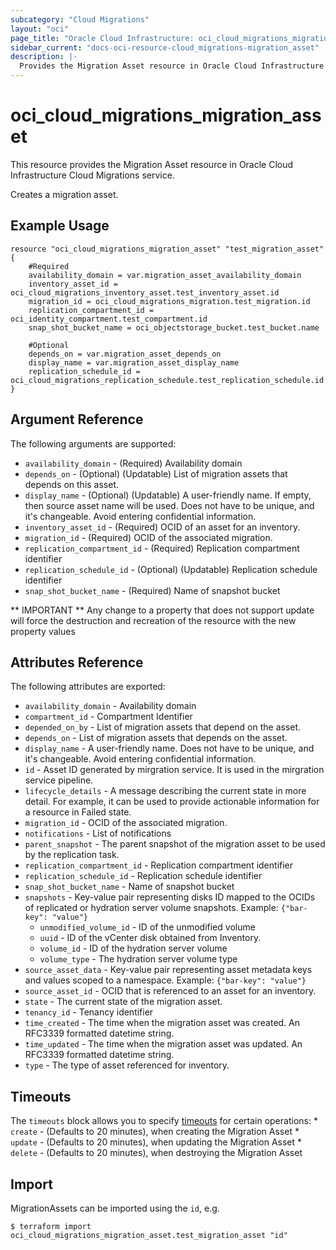 ```yaml
---
subcategory: "Cloud Migrations"
layout: "oci"
page_title: "Oracle Cloud Infrastructure: oci_cloud_migrations_migration_asset"
sidebar_current: "docs-oci-resource-cloud_migrations-migration_asset"
description: |-
  Provides the Migration Asset resource in Oracle Cloud Infrastructure Cloud Migrations service
---
```


# oci_cloud_migrations_migration_asset
This resource provides the Migration Asset resource in Oracle Cloud Infrastructure Cloud Migrations service.

Creates a migration asset.


## Example Usage

```hcl
resource "oci_cloud_migrations_migration_asset" "test_migration_asset" {
	#Required
	availability_domain = var.migration_asset_availability_domain
	inventory_asset_id = oci_cloud_migrations_inventory_asset.test_inventory_asset.id
	migration_id = oci_cloud_migrations_migration.test_migration.id
	replication_compartment_id = oci_identity_compartment.test_compartment.id
	snap_shot_bucket_name = oci_objectstorage_bucket.test_bucket.name

	#Optional
	depends_on = var.migration_asset_depends_on
	display_name = var.migration_asset_display_name
	replication_schedule_id = oci_cloud_migrations_replication_schedule.test_replication_schedule.id
}
```

## Argument Reference

The following arguments are supported:

* `availability_domain` - (Required) Availability domain
* `depends_on` - (Optional) (Updatable) List of migration assets that depends on this asset.
* `display_name` - (Optional) (Updatable) A user-friendly name. If empty, then source asset name will be used. Does not have to be unique, and it's changeable. Avoid entering confidential information.
* `inventory_asset_id` - (Required) OCID of an asset for an inventory.
* `migration_id` - (Required) OCID of the associated migration.
* `replication_compartment_id` - (Required) Replication compartment identifier
* `replication_schedule_id` - (Optional) (Updatable) Replication schedule identifier
* `snap_shot_bucket_name` - (Required) Name of snapshot bucket


** IMPORTANT **
Any change to a property that does not support update will force the destruction and recreation of the resource with the new property values

## Attributes Reference

The following attributes are exported:

* `availability_domain` - Availability domain
* `compartment_id` - Compartment Identifier
* `depended_on_by` - List of migration assets that depend on the asset.
* `depends_on` - List of migration assets that depends on the asset.
* `display_name` - A user-friendly name. Does not have to be unique, and it's changeable. Avoid entering confidential information.
* `id` - Asset ID generated by mirgration service. It is used in the mirgration service pipeline.
* `lifecycle_details` - A message describing the current state in more detail. For example, it can be used to provide actionable information for a resource in Failed state.
* `migration_id` - OCID of the associated migration.
* `notifications` - List of notifications
* `parent_snapshot` - The parent snapshot of the migration asset to be used by the replication task.
* `replication_compartment_id` - Replication compartment identifier
* `replication_schedule_id` - Replication schedule identifier
* `snap_shot_bucket_name` - Name of snapshot bucket
* `snapshots` - Key-value pair representing disks ID mapped to the OCIDs of replicated or hydration server volume snapshots. Example: `{"bar-key": "value"}` 
	* `unmodified_volume_id` - ID of the unmodified volume
	* `uuid` - ID of the vCenter disk obtained from Inventory.
	* `volume_id` - ID of the hydration server volume
	* `volume_type` - The hydration server volume type
* `source_asset_data` - Key-value pair representing asset metadata keys and values scoped to a namespace. Example: `{"bar-key": "value"}` 
* `source_asset_id` - OCID that is referenced to an asset for an inventory.
* `state` - The current state of the migration asset.
* `tenancy_id` - Tenancy identifier
* `time_created` - The time when the migration asset was created. An RFC3339 formatted datetime string.
* `time_updated` - The time when the migration asset was updated. An RFC3339 formatted datetime string.
* `type` - The type of asset referenced for inventory.

## Timeouts

The `timeouts` block allows you to specify [timeouts](https://registry.terraform.io/providers/hashicorp/oci/latest/docs/guides/changing_timeouts) for certain operations:
	* `create` - (Defaults to 20 minutes), when creating the Migration Asset
	* `update` - (Defaults to 20 minutes), when updating the Migration Asset
	* `delete` - (Defaults to 20 minutes), when destroying the Migration Asset


## Import

MigrationAssets can be imported using the `id`, e.g.

```
$ terraform import oci_cloud_migrations_migration_asset.test_migration_asset "id"
```

